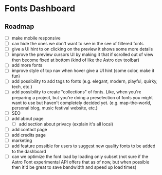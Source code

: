 # Fonts Dashboard

## Roadmap

- [ ] make mobile responsive
- [ ] can hide the ones we don't want to see in the see of filtered fonts
- [ ] give a UI hint to on clicking on the preview it shows some more details
- [ ] improve the preview cursors UI by making it that if scrolled out of view then become fixed at bottom (kind of like the Astro dev toolbar)
- [ ] add more fonts
- [ ] improve style of top nav when hover give a UI hint (some color, make it fun)
- [ ] add possibility to add tags to fonts (e.g. elegant, modern, playful, quirky, tech, etc.)
- [ ] add possibility to create "collections" of fonts. Like, when you're preparing a project, but you're doing a preselection of fonts you might want to use but haven't completely decided yet. (e.g. map-the-world, personal blog, music festival website, etc.)
- [ ] SEO
- [ ] add about page
  - [ ] add section about privacy (explain it's all local)
- [ ] add contact page
- [ ] add credits page
- [ ] marketing
- [ ] add feature possible for users to suggest new quality fonts to be added to the dashboard
- [ ] can we optimize the font load by loading only subset (not sure if the Astro Font experimental API offers that as of now, but when possible then it'd be great to save bandwidth and speed up load times)
